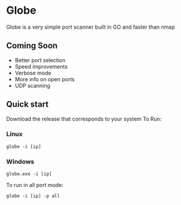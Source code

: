 # Globe
Globe is a very simple port scanner built in GO and faster than nmap

## Coming Soon
- Better port selection
- Speed improvements
- Verbose mode
- More info on open ports
- UDP scanning

## Quick start
Download the release that corresponds to your system
To Run:
### Linux
```
globe -i [ip]
```

### Windows
```
globe.exe -i [ip]
```

To run in all port mode:
```
globe -i [ip] -p all
```
